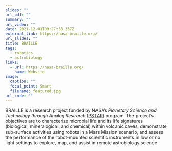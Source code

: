 ```yaml
---
slides: ""
url_pdf: ""
summary: ""
url_video: ""
date: 2021-12-01T09:27:53.337Z
external_link: https://nasa-braille.org/
url_slides: ""
title: BRAILLE
tags:
  - robotics
  - astrobiology
links:
  - url: https://nasa-braille.org/
    name: Website
image:
  caption: ""
  focal_point: Smart
  filename: featured.jpg
url_code: ""
---
```

BRAILLE is a research project funded by NASA’s *Planetary Science and Technology through Analog Research* ([PSTAR](https://astrobiology.nasa.gov/research/astrobiology-at-nasa/pstar/)) program. The project’s objectives are to characterize microbial life and its life signatures (biological, mineralogical, and chemical) within volcanic caves, demonstrate sub-surface activities using robots in a Mars Mission scenario, and assess the performance of the robot-mounted scientific instruments in low or no light settings to explore, map, and assist in remote astrobiology science.